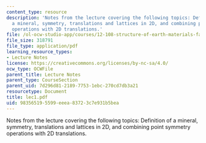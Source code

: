 ```yaml
---
content_type: resource
description: 'Notes from the lecture covering the following topics: Definition of
  a mineral, symmetry, translations and lattices in 2D, and combining point symmetry
  operations with 2D translations.'
file: /ol-ocw-studio-app/courses/12-108-structure-of-earth-materials-fall-2004/983565195599eeea83723c7e931b5bea_lec1.pdf
file_size: 318791
file_type: application/pdf
learning_resource_types:
- Lecture Notes
license: https://creativecommons.org/licenses/by-nc-sa/4.0/
ocw_type: OCWFile
parent_title: Lecture Notes
parent_type: CourseSection
parent_uid: 7d296d81-2189-7753-1ebc-270cd7db3a21
resourcetype: Document
title: lec1.pdf
uid: 98356519-5599-eeea-8372-3c7e931b5bea
---
```

Notes from the lecture covering the following topics: Definition of a mineral, symmetry, translations and lattices in 2D, and combining point symmetry operations with 2D translations.
